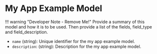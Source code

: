 # My App Example Model

!!! warning "Developer Note - Remove Me!"
    Provide a summary of this model and how it is to be used. Then provide a list of the fields, field_type and field_description.

- `name` (string): Unique identifier for the my app example model.
- `description`: (string): Description for the my app example model.
